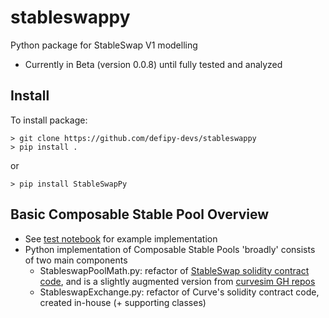 # stableswappy
Python package for StableSwap V1 modelling
* Currently in Beta (version 0.0.8) until fully tested and analyzed

## Install
To install package:
```
> git clone https://github.com/defipy-devs/stableswappy
> pip install .
```
or
```
> pip install StableSwapPy
```

## Basic Composable Stable Pool Overview
* See [test notebook](https://github.com/icmoore/stableswappy/blob/main/notebooks/tests/composable_stable_test.ipynb) for example implementation
* Python implementation of Composable Stable Pools 'broadly' consists of two main components
    * StableswapPoolMath.py: refactor of [StableSwap solidity contract code](https://solidity-by-example.org/defi/stable-swap-amm/), and is a slightly augmented version from [curvesim GH repos](https://github.com/curveresearch/curvesim/blob/main/curvesim/pool/stableswap/pool.py)
    * StableswapExchange.py: refactor of Curve's solidity contract code, created in-house (+ supporting classes)

